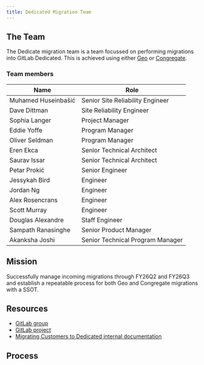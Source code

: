 ```yaml
---
title: Dedicated Migration Team
---
```



## The Team

The Dedicate migration team is a team focussed on performing migrations into GitLab Dedicated. This is achieved using either [Geo](https://docs.gitlab.com/administration/geo/) or [Congregate](https://gitlab.com/gitlab-org/professional-services-automation/tools/migration/congregate).

### Team members

| Name | Role |
|---   | -----|
|Muhamed Huseinbašić|  Senior Site Reliability Engineer | 
|Dave Dittman|         Site Reliability Engineer        |
|Sophia Langer|        Project Manager |
|Eddie Yoffe|          Program Manager |
|Oliver Seldman|       Program Manager |
|Eren Ekca|            Senior Technical Architect |
|Saurav Issar|         Senior Technical Architect |
|Petar Prokić|         Senior Engineer|
|Jessykah Bird |       Engineer |
|Jordan Ng |           Engineer |          
|Alex Rosencrans|      Engineer |
|Scott Murray|         Engineer |
|Douglas Alexandre|    Staff Engineer|
|Sampath Ranasinghe|   Senior Product Manager|
|Akanksha Joshi|      Senior Technical Program Manager|

## Mission

Successfully manage incoming migrations through FY26Q2 and FY26Q3 and establish a repeatable process for both Geo and Congregate migrations with a SSOT.

## Resources

- [GitLab group](https://gitlab.com/gitlab-com/gl-infra/gitlab-dedicated/dedicated-migrations-group)
- [GitLab project](https://gitlab.com/gitlab-com/gl-infra/gitlab-dedicated/dedicated-migrations-group/dedicated-migrations)
- [Migrating Customers to Dedicated internal documentation](https://internal.gitlab.com/handbook/engineering/dedicated/migrating-customers-to-dedicated/)
    
## Process

